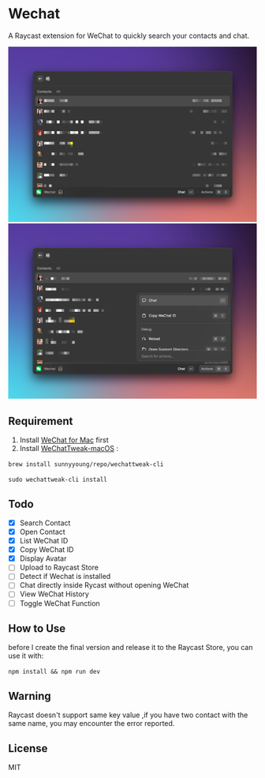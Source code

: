 # Wechat

A Raycast extension for WeChat to quickly search your contacts and chat.

![WeChat Showcase 1](./assets/showcase1.png)
![WeChat Showcase 2](./assets/showcase2.png)

## Requirement

1. Install [WeChat for Mac](https://www.wechat.com) first
2. Install [WeChatTweak-macOS](https://github.com/Sunnyyoung/WeChatTweak-macOS) :

`brew install sunnyyoung/repo/wechattweak-cli`

`sudo wechattweak-cli install`

## Todo

- [x] Search Contact
- [x] Open Contact
- [x] List WeChat ID
- [x] Copy WeChat ID
- [x] Display Avatar
- [ ] Upload to Raycast Store
- [ ] Detect if Wechat is installed
- [ ] Chat directly inside Rycast without opening WeChat
- [ ] View WeChat History
- [ ] Toggle WeChat Function

## How to Use

before I create the final version and release it to the Raycast Store,
you can use it with:

`npm install && npm run dev`

## Warning

Raycast doesn't support same key value ,if you have two contact with the same name, you may encounter the error reported.

## License

MIT
